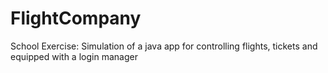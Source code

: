 # FlightCompany
School Exercise: Simulation of a java app for controlling flights, tickets and equipped with a login manager
